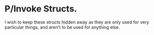 # P/Invoke Structs.

I wish to keep these structs hidden away as they are only used for very particular things, and aren't to be used for anything else.
